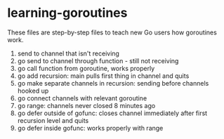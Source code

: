 learning-goroutines
===================

These files are step-by-step files to teach new Go users how goroutines work.

1. send to channel that isn't receiving  
2. go send to channel through function - still not receiving  
3. go call function from goroutine, works properly  
4. go add recursion: main pulls first thing in channel and quits  
5. go make separate channels in recursion: sending before channels hooked up  
6. go connect channels with relevant goroutine  
7. go range: channels never closed  8 minutes ago  
8. go defer outside of gofunc: closes channel immediately after first recursion level and quits  
9. go defer inside gofunc: works properly with range  
